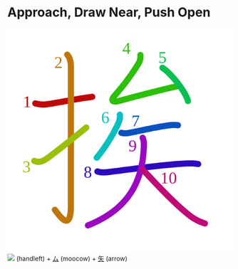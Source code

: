 # Approach, Draw Near, Push Open
![挨](../kanji-colorize/6328.svg)
![](http://www.kanjidamage.com/assets/radsmall/hand-aafaca9c6c732e8c5cbc36a76c32a05e6a94bf3bd18976c360e42bf73dc0c1cd.jpg) (handleft) + [ム](ム.md) (moocow) + [矢](矢.md) (arrow)